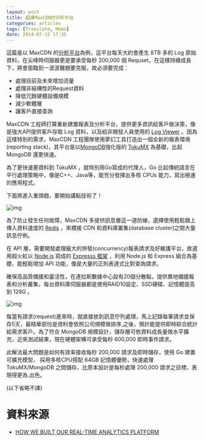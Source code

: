 ```yaml
---
layout: post
title: 超譯MaxCDN的分析平台
categories: articles
tags: [Translate, Memo]
date: 2014-07-15 17:35
---
```


這篇是以 MaxCDN 的[分析平台](http://blog.maxcdn.com/maxcdn-analytics-platform-debug-automate-like-boss/)為例，這平台每天大約會產生 8TB 多的 Log 原始資料，在尖峰時伺服器更是要承受每秒 200,000 個 Requset，在這樣持續成長下，將會面臨到一波波難題要克服，故必須要完成：

+ 處理目前及未來增加流量
+ 處理非結構性的Request資料
+ 降低冗餘硬體設備規模
+ 減少軟體層
+ 讓客戶直接查詢

MaxCDN 工程師打算重新建置報表及分析平台，提供更多資訊給客戶做決策，像是強大API提供客戶存取 Log 資料，以及給非開發人員使用的 [Log Viewer](https://cp.maxcdn.com/reporting/logs) 。因為這樣特別的需求，MaxCDN 工程團隊使用夢幻工具打造出一個全新的報表環境(reporting stack)，其平台是以[MongoDB](http://www.mongodb.com/)強化版的 [TokuMX](http://www.tokutek.com/products/tokumx-for-mongodb/) 為基礎，比起 MongoDB 還更快速。

為了更快速塞資料到 TokuMX ，就特別用Go寫成的代理人，Go 比起傳統語言在平行處理策略中，像是C++、Java等，能充分發揮出多核 CPUs 能力，寫出極速的應用程式。


下面將進入重頭戲，要開始講點技術了！

  ![img](http://i.imgur.com/dQ3Wjmd.jpg)

  為了防止發生任何故障，MaxCDN 多提供訊息層這一道防線，選擇使用輕鬆跟上傳入資料速度的 [Redis](http://redis.io/) ，來橋接 CDN 和資料庫叢集(database cluster)之間大量訊息佇例。

在 API 層，需要開發處理龐大的併發(concurrency)報表請求及好維護平台，故選用超火紅以 [Node.js](http://nodejs.org/) 寫成的  [Expresss 框架](http://expressjs.com/) ，利用 Node.js 和 Express 組合為基礎，能輕鬆增加 API 功能，像是大量的正則表達式比對查詢請求。


確保高品質備援和靈活性，在達拉斯數據中心設有20個分散點，提供異地備援報表和分析叢集，每台資料庫伺服器都是使用RAID10設定、SSD硬碟、記憶體提高到 128G 。

![img](http://i.imgur.com/Ly6gv6M.jpg)


每當有請求(request)進來時，就直接放到訊息佇列處理，馬上記錄每筆請求並保存5天，最精華部份是資料會依照公司規模做排序,之後，預計能提供即時綜合統計給需求客戶。為了符合 MongoDB 規模設計，儲存層可依資料成長量做水平擴充，近來測試結果，現在硬體架構可承受每秒 600,000 即時事件請求。

此解法最大問題是如何有效率接收每秒 200,000 請求及即時儲存，使用 Go 建置可擴充模型， 採用多核CPU搭配 64GB 記憶體優勢，快速處理 TokuMX/MongoDB 之間儲存，比原本設計是每秒處理 200,000 請求之目標，表現得更為.出色。

(以下省略不譯)

# 資料來源
  
+ [HOW WE BUILT OUR REAL-TIME ANALYTICS PLATFORM](http://blog.maxcdn.com/learned-stop-worrying-love-logs/)
